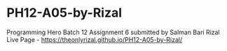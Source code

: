 # PH12-A05-by-Rizal
Programming Hero Batch 12 Assignment 6 submitted by Salman Bari Rizal
Live Page - https://theonlyrizal.github.io/PH12-A05-by-Rizal/
